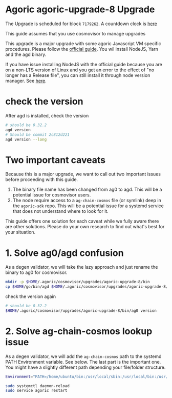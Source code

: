 # Agoric agoric-upgrade-8 Upgrade

The Upgrade is scheduled for block `7179262`. A countdown clock is [here](https://ping.pub/agoric/gov/16)

This guide assumes that you use cosmovisor to manage upgrades

This upgrade is a major upgrade with some agoric Javascript VM specific procedures. Please follow the [official guide](https://github.com/Agoric/agoric-sdk/wiki/ag0-to-agd-upgrade-for-mainnet-1-launch). You wil install NodeJS, Yarn and the agd binary.

If you have issue installing NodeJS with the official guide because you are on a non-LTS version of Linux and you get an error to the effect of "no longer has a Release file", you can still install it through node version manager. See [here](https://www.digitalocean.com/community/tutorials/how-to-install-node-js-on-ubuntu-20-04).

# check the version

After agd is installed, check the version

```bash
# should be 0.32.2
agd version
# Should be commit 2c812d221
agd version --long
```

# Two important caveats

Because this is a major upgrade, we want to call out two important issues before proceeding with this guide.

1. The binary file name has been changed from ag0 to agd. This will be a potential issue for cosmovisor users.
2. The node require access to a `ag-chain-cosmos` file (or symlink) deep in the `agoric-sdk` repo. This will be a potential issue for a systemd service that does not understand where to look for it.

This guide offers one solution for each caveat while we fully aware there are other solutions. Please do your own research to find out what's best for your situation.

# 1. Solve ag0/agd confusion

As a degen validator, we will take the lazy approach and just rename the binary to ag0 for cosmovisor.

```bash
mkdir -p $HOME/.agoric/cosmovisor/upgrades/agoric-upgrade-8/bin
cp $HOME/go/bin/agd $HOME/.agoric/cosmovisor/upgrades/agoric-upgrade-8/bin/ag0
```

check the version again

```bash
# should be 0.32.2
$HOME/.agoric/cosmovisor/upgrades/agoric-upgrade-8/bin/ag0 version
```

# 2. Solve ag-chain-cosmos lookup issue

As a degen validator, we will add the `ag-chain-cosmos` path to the systemd PATH Environment variable. See below. The last part is the important one. You might have a slightly different path depending your file/folder structure.

```bash
Environment="PATH=/home/ubuntu/bin:/usr/local/sbin:/usr/local/bin:/usr/sbin:/usr/bin:/sbin:/bin:/home/ubuntu/agoric-sdk/packages/cosmic-swingset/bin"
```

```bash
sudo systemctl daemon-reload
sudo service agoric restart
```

